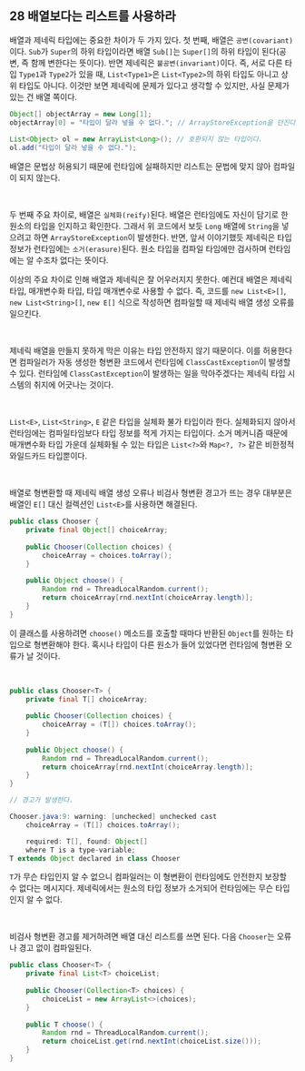 ## 28 배열보다는 리스트를 사용하라

배열과 제네릭 타입에는 중요한 차이가 두 가지 있다. 첫 번째, 배열은 `공변(covariant)`이다. `Sub`가 `Super`의 하위 타입이라면 배열 `Sub[]`는 `Super[]`의 하위 타입이 된다(공변, 즉 함께 변한다는 뜻이다). 반면 제네릭은 `불공변(invariant)`이다. 즉, 서로 다른 타입 `Type1`과 `Type2`가 있을 때, `List<Type1>`은 `List<Type2>`의 하위 타입도 아니고 상위 타입도 아니다. 이것만 보면 제네릭에 문제가 있다고 생각할 수 있지만, 사실 문제가 있는 건 배열 쪽이다.

```java
Object[] objectArray = new Long[1];
objectArray[0] = "타입이 달라 넣을 수 없다."; // ArrayStoreException을 던진다.
    
List<Object> ol = new ArrayList<Long>(); // 호환되지 않는 타입이다.
ol.add("타입이 달라 넣을 수 없다.");
```

배열은 문법상 허용되기 때문에 런타임에 실패하지만 리스트는 문법에 맞지 않아 컴파일이 되지 않는다.

<br />

두 번째 주요 차이로, 배열은 `실체화(reify)`된다. 배열은 런타임에도 자신이 담기로 한 원소의 타입을 인지하고 확인한다. 그래서 위 코드에서 보듯 `Long` 배열에 `String`을 넣으려고 하면 `ArrayStoreException`이 발생한다. 반면, 앞서 이야기했듯 제네릭은 타입 정보가 런타임에는 `소거(erasure)`된다. 원소 타입을 컴파일 타임에만 검사하며 런타임에는 알 수조차 없다는 뜻이다.

이상의 주요 차이로 인해 배열과 제네릭은 잘 어우러지지 못한다. 예컨대 배열은 제네릭 타입, 매개변수화 타입, 타입 매개변수로 사용할 수 없다. 즉, 코드를 `new List<E>[]`, `new List<String>[]`, `new E[]` 식으로 작성하면 컴파일할 때 제네릭 배열 생성 오류를 일으킨다.

<br />

제네릭 배열을 만들지 못하게 막은 이유는 타입 안전하지 않기 때문이다. 이를 허용한다면 컴파일러가 자동 생성한 형변환 코드에서 런타임에 `ClassCastException`이 발생할 수 있다. 런타임에 `ClassCastException`이 발생하는 일을 막아주겠다는 제네릭 타입 시스템의 취지에 어긋나는 것이다.

<br />

`List<E>`, `List<String>`, `E` 같은 타입을 실체화 불가 타입이라 한다. 실체화되지 않아서 런타임에는 컴파일타임보다 타입 정보를 적게 가지는 타입이다. 소거 메커니즘 때문에 매개변수화 타입 가운데 실체화될 수 있는 타입은 `List<?>`와 `Map<?, ?>` 같은 비한정적 와일드카드 타입뿐이다.

<br />

배열로 형변환할 때 제네릭 배열 생성 오류나 비검사 형변환 경고가 뜨는 경우 대부분은 배열인 `E[]` 대신 컬렉션인 `List<E>`를 사용하면 해결된다.

```java
public class Chooser {
    private final Object[] choiceArray;
    
    public Chooser(Collection choices) {
        choiceArray = choices.toArray();
    }
    
    public Object choose() {
        Random rnd = ThreadLocalRandom.current();
        return choiceArray[rnd.nextInt(choiceArray.length)];
    }
}
```

이 클래스를 사용하려면 `choose()` 메소드를 호출할 때마다 반환된 `Object`를 원하는 타입으로 형변환해야 한다. 혹시나 타입이 다른 원소가 들어 있었다면 런타임에 형변환 오류가 날 것이다.

<br />

```java
public class Chooser<T> {
    private final T[] choiceArray;
    
    public Chooser(Collection choices) {
        choiceArray = (T[]) choices.toArray();
    }
    
    public Object choose() {
        Random rnd = ThreadLocalRandom.current();
        return choiceArray[rnd.nextInt(choiceArray.length)];
    }
}
```

```java
// 경고가 발생한다.

Chooser.java:9: warning: [unchecked] unchecked cast
    choiceArray = (T[]) choices.toArray();

    required: T[], found: Object[]
    where T is a type-variable;
T extends Object declared in class Chooser
```

`T`가 무슨 타입인지 알 수 없으니 컴파일러는 이 형변환이 런타임에도 안전한지 보장할 수 없다는 메시지다. 제네릭에서는 원소의 타입 정보가 소거되어 런타임에는 무슨 타입인지 알 수 없다.

<br />

비검사 형변환 경고를 제거하려면 배열 대신 리스트를 쓰면 된다. 다음 `Chooser`는 오류나 경고 없이 컴파일된다.

```java
public class Chooser<T> {
    private final List<T> choiceList;
    
    public Chooser(Collection<T> choices) {
        choiceList = new ArrayList<>(choices);
    }
    
    public T choose() {
        Random rnd = ThreadLocalRandom.current();
        return choiceList.get(rnd.nextInt(choiceList.size()));
    }
}
```

